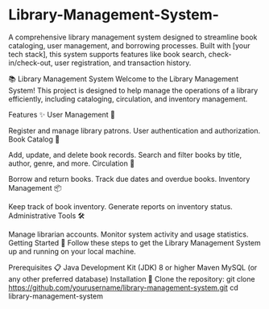 # Library-Management-System-
A comprehensive library management system designed to streamline book cataloging, user management, and borrowing processes. Built with [your tech stack], this system supports features like book search, check-in/check-out, user registration, and transaction history. 


📚 Library Management System
Welcome to the Library Management System! This project is designed to help manage the operations of a library efficiently, including cataloging, circulation, and inventory management.

Features ✨
User Management 👥

Register and manage library patrons.
User authentication and authorization.
Book Catalog 📖

Add, update, and delete book records.
Search and filter books by title, author, genre, and more.
Circulation 🔄

Borrow and return books.
Track due dates and overdue books.
Inventory Management 📦

Keep track of book inventory.
Generate reports on inventory status.
Administrative Tools 🛠️

Manage librarian accounts.
Monitor system activity and usage statistics.
Getting Started 🚀
Follow these steps to get the Library Management System up and running on your local machine.

Prerequisites 📋
Java Development Kit (JDK) 8 or higher
Maven
MySQL (or any other preferred database)
Installation 🔧
Clone the repository:
git clone https://github.com/yourusername/library-management-system.git
cd library-management-system
